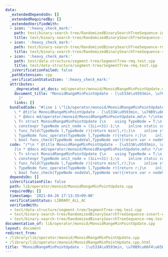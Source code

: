 ```yaml
---
data:
  _extendedDependsOn: []
  _extendedRequiredBy: []
  _extendedVerifiedWith:
  - icon: ':heavy_check_mark:'
    path: test/binary-search-tree/RandomizedBinarySearchTreeSequence-insert-erase.test.cpp
    title: test/binary-search-tree/RandomizedBinarySearchTreeSequence-insert-erase.test.cpp
  - icon: ':heavy_check_mark:'
    path: test/binary-search-tree/RandomizedBinarySearchTreeSequence-rmq.test.cpp
    title: test/binary-search-tree/RandomizedBinarySearchTreeSequence-rmq.test.cpp
  - icon: ':heavy_check_mark:'
    path: test/data-structure/segment-tree/SegmentTree-rmq.test.cpp
    title: test/data-structure/segment-tree/SegmentTree-rmq.test.cpp
  _isVerificationFailed: false
  _pathExtension: cpp
  _verificationStatusIcon: ':heavy_check_mark:'
  attributes:
    _deprecated_at_docs: md/operator/monoid/MonoidRangeMinPointUpdate.md
    document_title: "MonoidRangeMinPointUpdate - [\u533A\u9593min, \u70B9\u66F4\u65B0\
      ]"
    links: []
  bundledCode: "#line 1 \"lib/operator/monoid/MonoidRangeMinPointUpdate.cpp\"\n/*\n\
    \ * @title MonoidRangeMinPointUpdate - [\u533A\u9593min, \u70B9\u66F4\u65B0]\n\
    \ * @docs md/operator/monoid/MonoidRangeMinPointUpdate.md\n */\ntemplate<class\
    \ T> struct MonoidRangeMinPointUpdate {\n    using TypeNode = T;\n    inline static\
    \ constexpr TypeNode unit_node = (1LL<<31)-1;\n    inline static constexpr TypeNode\
    \ func_fold(TypeNode l,TypeNode r){return min(l,r);}\n    inline static constexpr\
    \ TypeNode func_operate(TypeNode l,TypeNode r){return r;}\n    inline static constexpr\
    \ bool func_check(TypeNode nodeVal,TypeNode var){return var > nodeVal;}\n};\n"
  code: "/*\n * @title MonoidRangeMinPointUpdate - [\u533A\u9593min, \u70B9\u66F4\u65B0\
    ]\n * @docs md/operator/monoid/MonoidRangeMinPointUpdate.md\n */\ntemplate<class\
    \ T> struct MonoidRangeMinPointUpdate {\n    using TypeNode = T;\n    inline static\
    \ constexpr TypeNode unit_node = (1LL<<31)-1;\n    inline static constexpr TypeNode\
    \ func_fold(TypeNode l,TypeNode r){return min(l,r);}\n    inline static constexpr\
    \ TypeNode func_operate(TypeNode l,TypeNode r){return r;}\n    inline static constexpr\
    \ bool func_check(TypeNode nodeVal,TypeNode var){return var > nodeVal;}\n};"
  dependsOn: []
  isVerificationFile: false
  path: lib/operator/monoid/MonoidRangeMinPointUpdate.cpp
  requiredBy: []
  timestamp: '2021-04-26 17:13:35+09:00'
  verificationStatus: LIBRARY_ALL_AC
  verifiedWith:
  - test/data-structure/segment-tree/SegmentTree-rmq.test.cpp
  - test/binary-search-tree/RandomizedBinarySearchTreeSequence-insert-erase.test.cpp
  - test/binary-search-tree/RandomizedBinarySearchTreeSequence-rmq.test.cpp
documentation_of: lib/operator/monoid/MonoidRangeMinPointUpdate.cpp
layout: document
redirect_from:
- /library/lib/operator/monoid/MonoidRangeMinPointUpdate.cpp
- /library/lib/operator/monoid/MonoidRangeMinPointUpdate.cpp.html
title: "MonoidRangeMinPointUpdate - [\u533A\u9593min, \u70B9\u66F4\u65B0]"
---
```

